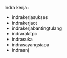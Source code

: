 Indra kerja :

  * indrakerjasukses
  * indrakerjaot
  * indrakerjabantingtulang
  * indrarakitpc
  * indrasuka
  * indrasayangsiapa
  * indraanj
